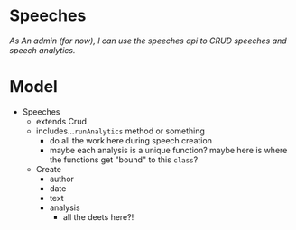 # Speeches
_As An admin (for now), I can use the speeches api to CRUD speeches and speech analytics._  

# Model
- Speeches
  - extends Crud
  - includes...`runAnalytics` method or something
    - do all the work here during speech creation
    - maybe each analysis is a unique function? maybe here is where the functions get "bound" to this `class`?
  - Create
    - author
    - date
    - text
    - analysis
      - all the deets here?!